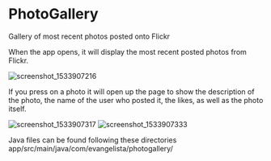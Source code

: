 # PhotoGallery
Gallery of most recent photos posted onto Flickr

When the app opens, it will display the most recent posted photos from Flickr.

![screenshot_1533907216](https://user-images.githubusercontent.com/40645880/43960307-d80efe66-9c6e-11e8-90d1-6bcc0c4f674a.png)

If you press on a photo it will open up the page to show the description of the photo, the name of the user who posted it, the likes, as well as the photo itself.

![screenshot_1533907317](https://user-images.githubusercontent.com/40645880/43960308-d8200af8-9c6e-11e8-9ffa-f504236fcc95.png)
![screenshot_1533907333](https://user-images.githubusercontent.com/40645880/43960309-d82cfe02-9c6e-11e8-91ae-df8a3ff199cf.png)



Java files can be found following these directories app/src/main/java/com/evangelista/photogallery/
